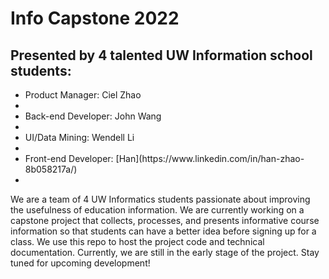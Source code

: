 # Info Capstone 2022

<h2>Presented by 4 talented UW Information school students: </h2>
<ul>
  <li>
    Product Manager: Ciel Zhao
  <li>
  <li>
    Back-end Developer: John Wang
  <li>
  <li>
    UI/Data Mining: Wendell Li
  <li>
  <li>
    Front-end Developer: [Han](https://www.linkedin.com/in/han-zhao-8b058217a/)
  <li>
</ul>

We are a team of 4 UW Informatics students passionate about improving the usefulness of education information. We are currently working on a capstone project that collects, processes, and presents informative course information so that students can have a better idea before signing up for a class. We use this repo to host the project code and technical documentation. Currently, we are still in the early stage of the project. Stay tuned for upcoming development!

